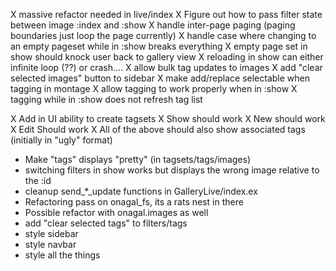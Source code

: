
X massive refactor needed in live/index
X Figure out how to pass filter state between image :index and :show
X handle inter-page paging (paging boundaries just loop the page currently)
X handle case where changing to an empty pageset while in :show breaks everything
X empty page set in show should knock user back to gallery view 
X reloading in show can either infinite loop (??) or crash....
X allow bulk tag updates to images
X add "clear selected images" button to sidebar
X make add/replace selectable when tagging in montage
X allow tagging to work properly when in :show
X tagging while in :show does not refresh tag list

X Add in UI ability to create tagsets
  X Show should work
  X New should work
  X Edit Should work
  X All of the above should also show associated tags (initially in "ugly" format)

- Make "tags" displays "pretty" (in tagsets/tags/images)
- switching filters in show works but displays the wrong image relative to the :id
- cleanup send_*_update functions in GalleryLive/index.ex
- Refactoring pass on onagal_fs, its a rats nest in there
- Possible refactor with onagal.images as well
- add "clear selected tags" to filters/tags 
- style sidebar
- style navbar
- style all the things
